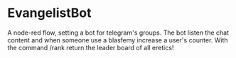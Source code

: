 # EvangelistBot
A node-red flow, setting a bot for telegram's groups. The bot listen the chat content and when someone use a blasfemy increase a user's counter.  With the command /rank return the leader board of all eretics!
